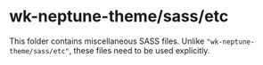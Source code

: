 # wk-neptune-theme/sass/etc

This folder contains miscellaneous SASS files. Unlike `"wk-neptune-theme/sass/etc"`, these files
need to be used explicitly.
